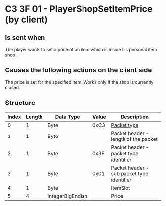 # C3 3F 01 - PlayerShopSetItemPrice (by client)

## Is sent when

The player wants to set a price of an item which is inside his personal item shop.

## Causes the following actions on the client side

The price is set for the specified item. Works only if the shop is currently closed.

## Structure

| Index | Length | Data Type | Value | Description |
|-------|--------|-----------|-------|-------------|
| 0 | 1 |   Byte   | 0xC3  | [Packet type](PacketTypes.md) |
| 1 | 1 |    Byte   |      | Packet header - length of the packet |
| 2 | 1 |    Byte   | 0x3F  | Packet header - packet type identifier |
| 3 | 1 |    Byte   | 0x01  | Packet header - sub packet type identifier |
| 4 | 1 | Byte |  | ItemSlot |
| 5 | 4 | IntegerBigEndian |  | Price |
